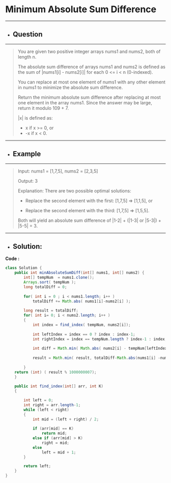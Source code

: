 # Minimum Absolute Sum Difference
---
- ## Question
---
>You are given two positive integer arrays nums1 and nums2, both of length n.
>
>The absolute sum difference of arrays nums1 and nums2 is defined as the sum of |nums1[i] - nums2[i]| for each 0 <= i < n (0-indexed).
>
>You can replace at most one element of nums1 with any other element in nums1 to minimize the absolute sum difference.
>
>Return the minimum absolute sum difference after replacing at most one element in the array nums1. Since the answer may be large, return it modulo 109 + 7.
>
>|x| is defined as:
>
>- x if x >= 0, or
>- -x if x < 0.
---
- ## Example
---
>Input: nums1 = [1,7,5], nums2 = [2,3,5]
>
>Output: 3
>
>Explanation: There are two possible optimal solutions:
>
>- Replace the second element with the first: [1,7,5] => [1,1,5], or
>
>- Replace the second element with the third: [1,7,5] => [1,5,5].
>
>Both will yield an absolute sum difference of |1-2| + (|1-3| or |5-3|) + |5-5| = 3.
---
- ## Solution:
**Code :**
```java
class Solution {
    public int minAbsoluteSumDiff(int[] nums1, int[] nums2) {
        int[] tempNum  = nums1.clone();
        Arrays.sort( tempNum );
        long totalDiff = 0;
        
        for( int i = 0 ; i < nums1.length; i++ )
            totalDiff += Math.abs( nums1[i]-nums2[i] );
        
        long result = totalDiff;
        for( int i= 0; i < nums2.length; i++ )
        {
            int index = find_index( tempNum, nums2[i]);
            
            int leftIndex = index == 0 ? index : index-1;
            int rightIndex = index == tempNum.length ? index-1 : index;
            
            int diff = Math.min( Math.abs( nums2[i] - tempNum[leftIndex] ), Math.abs( nums2[i] - tempNum[rightIndex] ) );
            
            result = Math.min( result, totalDiff-Math.abs(nums1[i] -nums2[i] ) + diff);
           
        }
    return (int) ( result % 1000000007);    
    }
    
    public int find_index(int[] arr, int K)
    {

        int left = 0;
        int right = arr.length-1;
        while (left < right)
        {
            int mid = (left + right) / 2;
            
            if (arr[mid] == K)
                return mid;
            else if (arr[mid] > K)
                right = mid;
            else
                left = mid + 1;
        }

        return left;
    }
}
